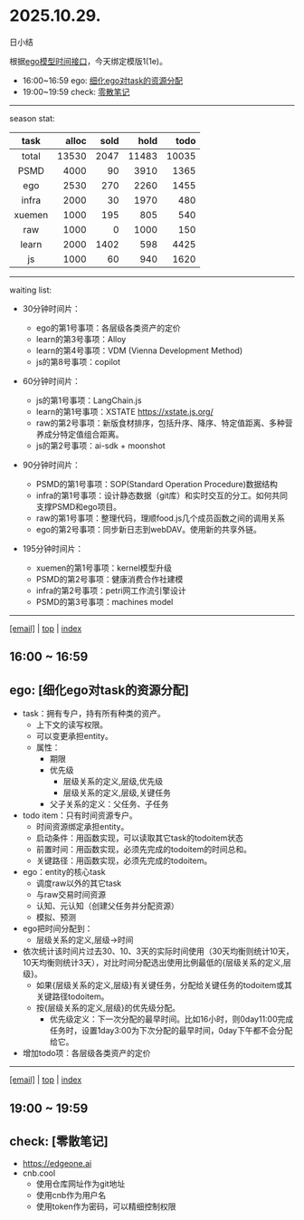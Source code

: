 # 2025.10.29.
日小结

<a id="top"></a>
根据[ego模型时间接口](https://gitee.com/hyg/blog/blob/master/timeflow.md)，今天绑定模版1(1e)。

<a id="index"></a>
- 16:00~16:59	ego: [细化ego对task的资源分配](#20251029160000)
- 19:00~19:59	check: [零散笔记](#20251029190000)

---
season stat:

| task | alloc | sold | hold | todo |
| :---: | ---: | ---: | ---: | ---: |
| total | 13530 | 2047 | 11483 | 10035 |
| PSMD | 4000 | 90 | 3910 | 1365 |
| ego | 2530 | 270 | 2260 | 1455 |
| infra | 2000 | 30 | 1970 | 480 |
| xuemen | 1000 | 195 | 805 | 540 |
| raw | 1000 | 0 | 1000 | 150 |
| learn | 2000 | 1402 | 598 | 4425 |
| js | 1000 | 60 | 940 | 1620 |

---
waiting list:


- 30分钟时间片：
  - ego的第1号事项：各层级各类资产的定价
  - learn的第3号事项：Alloy
  - learn的第4号事项：VDM (Vienna Development Method)
  - js的第8号事项：copilot

- 60分钟时间片：
  - js的第1号事项：LangChain.js
  - learn的第1号事项：XSTATE https://xstate.js.org/
  - raw的第2号事项：新版食材排序，包括升序、降序、特定值距离、多种营养成分特定值组合距离。
  - js的第2号事项：ai-sdk + moonshot

- 90分钟时间片：
  - PSMD的第1号事项：SOP(Standard Operation Procedure)数据结构
  - infra的第1号事项：设计静态数据（git库）和实时交互的分工。如何共同支撑PSMD和ego项目。
  - raw的第1号事项：整理代码，理顺food.js几个成员函数之间的调用关系
  - ego的第2号事项：同步新日志到webDAV。使用新的共享外链。

- 195分钟时间片：
  - xuemen的第1号事项：kernel模型升级
  - PSMD的第2号事项：健康消费合作社建模
  - infra的第2号事项：petri网工作流引擎设计
  - PSMD的第3号事项：machines model

---
<a href="mailto:huangyg@mars22.com?subject=关于2025.10.29.[细化ego对task的资源分配]任务&body=日期: 2025.10.29.%0D%0A序号: 5%0D%0A手稿:../../draft/2025/20251029.01.md%0D%0A---请勿修改邮件主题及以上内容 从下一行开始写您的想法---%0D%0A">[email]</a> | [top](#top) | [index](#index)
<a id="20251029160000"></a>
## 16:00 ~ 16:59
## ego: [细化ego对task的资源分配]

- task：拥有专户，持有所有种类的资产。
	- 上下文的读写权限。
	- 可以变更承担entity。
	- 属性：
		- 期限
		- 优先级
			- 层级关系的定义,层级,优先级
			- 层级关系的定义,层级,关键任务
		- 父子关系的定义：父任务、子任务
- todo item：只有时间资源专户。
	- 时间资源绑定承担entity。
	- 启动条件：用函数实现，可以读取其它task的todoitem状态
	- 前置时间：用函数实现，必须先完成的todoitem的时间总和。
	- 关键路径：用函数实现，必须先完成的todoitem。
- ego：entity的核心task
	- 调度raw以外的其它task
	- 与raw交易时间资源
	- 认知、元认知（创建父任务并分配资源）
	- 模拟、预测
- ego把时间分配到：
	- 层级关系的定义,层级->时间
- 依次统计该时间片过去30、10、3天的实际时间使用（30天均衡则统计10天，10天均衡则统计3天），对比时间分配选出使用比例最低的{层级关系的定义,层级}。
	- 如果{层级关系的定义,层级}有关键任务，分配给关键任务的todoitem或其关键路径todoitem。
	- 按{层级关系的定义,层级}的优先级分配。
		- 优先级定义：下一次分配的最早时间。比如16小时，则0day11:00完成任务时，设置1day3:00为下次分配的最早时间，0day下午都不会分配给它。
- 增加todo项：各层级各类资产的定价

---
<a href="mailto:huangyg@mars22.com?subject=关于2025.10.29.[无名任务]任务&body=日期: 2025.10.29.%0D%0A序号: 7%0D%0A手稿:../../draft/2025/20251029.02.md%0D%0A---请勿修改邮件主题及以上内容 从下一行开始写您的想法---%0D%0A">[email]</a> | [top](#top) | [index](#index)
<a id="20251029190000"></a>
## 19:00 ~ 19:59
## check: [零散笔记]

- https://edgeone.ai
- cnb.cool
	- 使用仓库网址作为git地址
	- 使用cnb作为用户名
	- 使用token作为密码，可以精细控制权限
